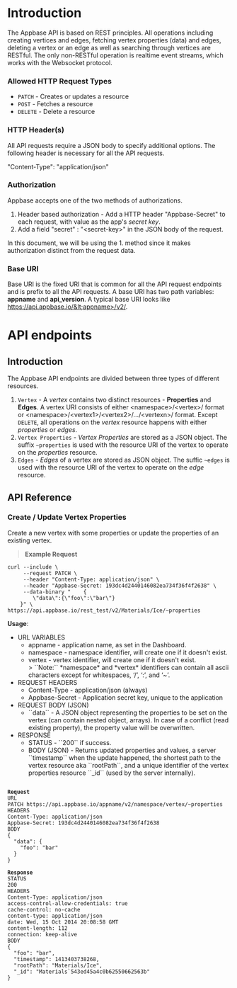 # Introduction

The Appbase API is based on REST principles. All operations including creating vertices and edges, fetching vertex properties (data) and edges, deleting a vertex or an edge as well as searching through vertices are RESTful. The only non-RESTful operation is realtime event streams, which works with the Websocket protocol.


### Allowed HTTP Request Types

- ``PATCH`` - Creates or updates a resource
- ``POST`` - Fetches a resource
- ``DELETE`` - Delete a resource


### HTTP Header(s)

All API requests require a JSON body to specify additional options. The following header is necessary for all the API requests.

"Content-Type": "application/json"


### Authorization

Appbase accepts one of the two methods of authorizations.

1. Header based authorization - Add a HTTP header "Appbase-Secret" to each request, with value as the app's *secret key*.
2. Add a field "secret" : "&lt;secret-key>" in the JSON body of the request.

In this document, we will be using the 1. method since it makes authorization distinct from the request data.


### Base URI

Base URI is the fixed URI that is common for all the API request endpoints and is prefix to all the API requests. A base URI has two path variables: **appname** and **api_version**. A typical base URI looks like https://api.appbase.io/&lt;appname>/v2/.



# API endpoints

## Introduction

The Appbase API endpoints are divided between three types of different resources.

1. ``Vertex`` - A *vertex* contains two distinct resources - **Properties** and **Edges**. A vertex URI consists of either &lt;namespace>/&lt;vertex>/ format or &lt;namespace>/&lt;vertex1>/&lt;vertex2>/.../&lt;vertexn>/ format. Except ``DELETE``, all operations on the *vertex* resource happens with either *properties* or *edges*.
2. ``Vertex Properties`` - *Vertex Properties* are stored as a JSON object. The suffix ``~properties`` is used with the resource URI of the vertex to operate on the *properties* resource.
3. ``Edges`` - *Edges* of a vertex are stored as JSON object. The suffic ``~edges`` is used with the resource URI of the vertex to operate on the *edge* resource.

## API Reference

### Create / Update Vertex Properties

Create a new vertex with some properties or update the properties of an existing vertex.

> **Example Request**
```curl
curl --include \
     --request PATCH \
     --header "Content-Type: application/json" \
     --header "Appbase-Secret: 193dc4d2440146082ea734f36f4f2638" \
     --data-binary "    {
        \"data\":{\"foo\":\"bar\"}
    }" \
https://api.appbase.io/rest_test/v2/Materials/Ice/~properties
```
**Usage**:
<ul>
<li><span class="inline-heading">URL VARIABLES</span>
	<ul>
		<li><span class="path-var">appname</span> - application name, as set in the Dashboard.</li>
		<li><span class="path-var">namespace</span> - namespace identifier, will create one if it doesn't exist.</li>
		<li><span class="path-var">vertex</span> - vertex identifier, will create one if it doesn't exist.</li>
		> ``Note:`` *namespace* and *vertex* identifiers can contain all ascii characters except for whitespaces, ‘/’, ‘:’, and ‘~’.
	</ul>
</li>
<li><span class="inline-heading">REQUEST HEADERS</span>
	<ul>
		<li>Content-Type - application/json (always)</li>
		<li>Appbase-Secret - Application secret key, unique to the application</li>
	</ul>
</li>
<li><span class="inline-heading">REQUEST BODY (JSON)</span>
	<ul>
		<li>``data`` - A JSON object representing the properties to be set on the vertex (can contain nested object, arrays). In case of a conflict (read existing property), the property value will be overwritten.</li>
	</ul>
</li>
<li><span class="inline-heading">RESPONSE</span>
	<ul>
		<li><span class="inline-heading">STATUS</span> - ``200`` if success.</li>
		<li><span class="inline-heading">BODY (JSON)</span> - Returns updated properties and values, a server ``timestamp`` when the update happened, the shortest path to the vertex resource aka ``rootPath``, and a unique identifier of the vertex properties resource ``_id`` (used by the server internally).</li>
	</ul>
</li>
</ul>

<pre>
<code>
<b>Request</b>
<span class="inline-heading">URL</span>
<span class="request-type">PATCH</span> https://api.appbase.io/<span class="path-var">appname</span>/v2/<span class="path-var">namespace</span>/<span class="path-var">vertex</span>/~properties
<span class="inline-heading">HEADERS</span>
Content-Type: application/json
Appbase-Secret: 193dc4d2440146082ea734f36f4f2638
<span class="inline-heading">BODY</span>
{
  "data": {
    "foo": "bar"
  }
}

<b>Response</b>
<span class="inline-heading">STATUS</span>
200
<span class="inline-heading">HEADERS</span>
Content-Type: application/json
access-control-allow-credentials: true
cache-control: no-cache
content-type: application/json
date: Wed, 15 Oct 2014 20:08:58 GMT
content-length: 112
connection: keep-alive
<span class="inline-heading">BODY</span>
{
  "foo": "bar",
  "timestamp": 1413403738268,
  "rootPath": "Materials/Ice",
  "_id": "Materials`543ed45a4c0b62550662563b"
}
</code>
</pre>